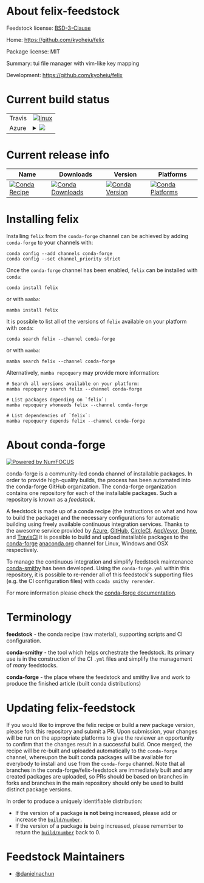 About felix-feedstock
=====================

Feedstock license: [BSD-3-Clause](https://github.com/conda-forge/felix-feedstock/blob/main/LICENSE.txt)

Home: https://github.com/kyoheiu/felix

Package license: MIT

Summary: tui file manager with vim-like key mapping

Development: https://github.com/kyoheiu/felix

Current build status
====================


<table><tr>
    <td>Travis</td>
    <td>
      <a href="https://app.travis-ci.com/conda-forge/felix-feedstock">
        <img alt="linux" src="https://img.shields.io/travis/com/conda-forge/felix-feedstock/main.svg?label=Linux">
      </a>
    </td>
  </tr>
    
  <tr>
    <td>Azure</td>
    <td>
      <details>
        <summary>
          <a href="https://dev.azure.com/conda-forge/feedstock-builds/_build/latest?definitionId=23545&branchName=main">
            <img src="https://dev.azure.com/conda-forge/feedstock-builds/_apis/build/status/felix-feedstock?branchName=main">
          </a>
        </summary>
        <table>
          <thead><tr><th>Variant</th><th>Status</th></tr></thead>
          <tbody><tr>
              <td>linux_64</td>
              <td>
                <a href="https://dev.azure.com/conda-forge/feedstock-builds/_build/latest?definitionId=23545&branchName=main">
                  <img src="https://dev.azure.com/conda-forge/feedstock-builds/_apis/build/status/felix-feedstock?branchName=main&jobName=linux&configuration=linux%20linux_64_" alt="variant">
                </a>
              </td>
            </tr><tr>
              <td>linux_aarch64</td>
              <td>
                <a href="https://dev.azure.com/conda-forge/feedstock-builds/_build/latest?definitionId=23545&branchName=main">
                  <img src="https://dev.azure.com/conda-forge/feedstock-builds/_apis/build/status/felix-feedstock?branchName=main&jobName=linux&configuration=linux%20linux_aarch64_" alt="variant">
                </a>
              </td>
            </tr><tr>
              <td>linux_ppc64le</td>
              <td>
                <a href="https://dev.azure.com/conda-forge/feedstock-builds/_build/latest?definitionId=23545&branchName=main">
                  <img src="https://dev.azure.com/conda-forge/feedstock-builds/_apis/build/status/felix-feedstock?branchName=main&jobName=linux&configuration=linux%20linux_ppc64le_" alt="variant">
                </a>
              </td>
            </tr><tr>
              <td>osx_64</td>
              <td>
                <a href="https://dev.azure.com/conda-forge/feedstock-builds/_build/latest?definitionId=23545&branchName=main">
                  <img src="https://dev.azure.com/conda-forge/feedstock-builds/_apis/build/status/felix-feedstock?branchName=main&jobName=osx&configuration=osx%20osx_64_" alt="variant">
                </a>
              </td>
            </tr><tr>
              <td>osx_arm64</td>
              <td>
                <a href="https://dev.azure.com/conda-forge/feedstock-builds/_build/latest?definitionId=23545&branchName=main">
                  <img src="https://dev.azure.com/conda-forge/feedstock-builds/_apis/build/status/felix-feedstock?branchName=main&jobName=osx&configuration=osx%20osx_arm64_" alt="variant">
                </a>
              </td>
            </tr><tr>
              <td>win_64</td>
              <td>
                <a href="https://dev.azure.com/conda-forge/feedstock-builds/_build/latest?definitionId=23545&branchName=main">
                  <img src="https://dev.azure.com/conda-forge/feedstock-builds/_apis/build/status/felix-feedstock?branchName=main&jobName=win&configuration=win%20win_64_" alt="variant">
                </a>
              </td>
            </tr>
          </tbody>
        </table>
      </details>
    </td>
  </tr>
</table>

Current release info
====================

| Name | Downloads | Version | Platforms |
| --- | --- | --- | --- |
| [![Conda Recipe](https://img.shields.io/badge/recipe-felix-green.svg)](https://anaconda.org/conda-forge/felix) | [![Conda Downloads](https://img.shields.io/conda/dn/conda-forge/felix.svg)](https://anaconda.org/conda-forge/felix) | [![Conda Version](https://img.shields.io/conda/vn/conda-forge/felix.svg)](https://anaconda.org/conda-forge/felix) | [![Conda Platforms](https://img.shields.io/conda/pn/conda-forge/felix.svg)](https://anaconda.org/conda-forge/felix) |

Installing felix
================

Installing `felix` from the `conda-forge` channel can be achieved by adding `conda-forge` to your channels with:

```
conda config --add channels conda-forge
conda config --set channel_priority strict
```

Once the `conda-forge` channel has been enabled, `felix` can be installed with `conda`:

```
conda install felix
```

or with `mamba`:

```
mamba install felix
```

It is possible to list all of the versions of `felix` available on your platform with `conda`:

```
conda search felix --channel conda-forge
```

or with `mamba`:

```
mamba search felix --channel conda-forge
```

Alternatively, `mamba repoquery` may provide more information:

```
# Search all versions available on your platform:
mamba repoquery search felix --channel conda-forge

# List packages depending on `felix`:
mamba repoquery whoneeds felix --channel conda-forge

# List dependencies of `felix`:
mamba repoquery depends felix --channel conda-forge
```


About conda-forge
=================

[![Powered by
NumFOCUS](https://img.shields.io/badge/powered%20by-NumFOCUS-orange.svg?style=flat&colorA=E1523D&colorB=007D8A)](https://numfocus.org)

conda-forge is a community-led conda channel of installable packages.
In order to provide high-quality builds, the process has been automated into the
conda-forge GitHub organization. The conda-forge organization contains one repository
for each of the installable packages. Such a repository is known as a *feedstock*.

A feedstock is made up of a conda recipe (the instructions on what and how to build
the package) and the necessary configurations for automatic building using freely
available continuous integration services. Thanks to the awesome service provided by
[Azure](https://azure.microsoft.com/en-us/services/devops/), [GitHub](https://github.com/),
[CircleCI](https://circleci.com/), [AppVeyor](https://www.appveyor.com/),
[Drone](https://cloud.drone.io/welcome), and [TravisCI](https://travis-ci.com/)
it is possible to build and upload installable packages to the
[conda-forge](https://anaconda.org/conda-forge) [anaconda.org](https://anaconda.org/)
channel for Linux, Windows and OSX respectively.

To manage the continuous integration and simplify feedstock maintenance
[conda-smithy](https://github.com/conda-forge/conda-smithy) has been developed.
Using the ``conda-forge.yml`` within this repository, it is possible to re-render all of
this feedstock's supporting files (e.g. the CI configuration files) with ``conda smithy rerender``.

For more information please check the [conda-forge documentation](https://conda-forge.org/docs/).

Terminology
===========

**feedstock** - the conda recipe (raw material), supporting scripts and CI configuration.

**conda-smithy** - the tool which helps orchestrate the feedstock.
                   Its primary use is in the construction of the CI ``.yml`` files
                   and simplify the management of *many* feedstocks.

**conda-forge** - the place where the feedstock and smithy live and work to
                  produce the finished article (built conda distributions)


Updating felix-feedstock
========================

If you would like to improve the felix recipe or build a new
package version, please fork this repository and submit a PR. Upon submission,
your changes will be run on the appropriate platforms to give the reviewer an
opportunity to confirm that the changes result in a successful build. Once
merged, the recipe will be re-built and uploaded automatically to the
`conda-forge` channel, whereupon the built conda packages will be available for
everybody to install and use from the `conda-forge` channel.
Note that all branches in the conda-forge/felix-feedstock are
immediately built and any created packages are uploaded, so PRs should be based
on branches in forks and branches in the main repository should only be used to
build distinct package versions.

In order to produce a uniquely identifiable distribution:
 * If the version of a package **is not** being increased, please add or increase
   the [``build/number``](https://docs.conda.io/projects/conda-build/en/latest/resources/define-metadata.html#build-number-and-string).
 * If the version of a package **is** being increased, please remember to return
   the [``build/number``](https://docs.conda.io/projects/conda-build/en/latest/resources/define-metadata.html#build-number-and-string)
   back to 0.

Feedstock Maintainers
=====================

* [@danielnachun](https://github.com/danielnachun/)


